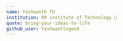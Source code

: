 ```yaml
---
name: Yashwanth TU 
institution: RR institute of Technology 🚩 
quote: bring-your-ideas-to-life 
github_user: Yashwantlegend
---
```

